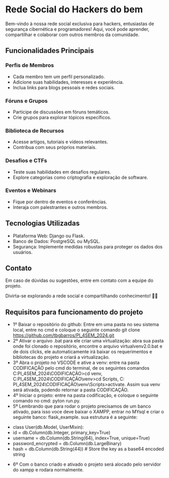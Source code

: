 # Rede Social do Hackers do bem

Bem-vindo à nossa rede social exclusiva para hackers, entusiastas de segurança cibernética e programadores! Aqui, você pode aprender, compartilhar e colaborar com outros membros da comunidade.

## Funcionalidades Principais

### Perfis de Membros
- Cada membro tem um perfil personalizado.
- Adicione suas habilidades, interesses e experiência.
- Inclua links para blogs pessoais e redes sociais.

### Fóruns e Grupos
- Participe de discussões em fóruns temáticos.
- Crie grupos para explorar tópicos específicos.

### Biblioteca de Recursos
- Acesse artigos, tutoriais e vídeos relevantes.
- Contribua com seus próprios materiais.

### Desafios e CTFs
- Teste suas habilidades em desafios regulares.
- Explore categorias como criptografia e exploração de software.

### Eventos e Webinars
- Fique por dentro de eventos e conferências.
- Interaja com palestrantes e outros membros.

## Tecnologias Utilizadas

- Plataforma Web: Django ou Flask.
- Banco de Dados: PostgreSQL ou MySQL.
- Segurança: Implemente medidas robustas para proteger os dados dos usuários.

## Contato

Em caso de dúvidas ou sugestões, entre em contato com a equipe do projeto.

Divirta-se explorando a rede social e compartilhando conhecimento! 🚀🔐

## Requisitos para funcionamento do projeto

- 1º Baixar o repositório do github: Entre em uma pasta no seu sistema local, entre no cmd e coloque o seguinte comando git clone https://github.com/tbgbarros/PI_4SEM_2024.git
- 2º Ativar o arquivo .bat para ele criar uma virtualização: abra sua pasta onde foi clonado o repositório, encontre o arquivo virtualvenv2.0.bat e de dois clicks, ele automaticamente irá baixar os requerimentos e bibliotecas do projeto e criará a virtualização.
- 3º Abra o projeto no VSCODE e ative a venv: entre na pasta CODIFICAÇÂO pelo cmd do terminal, de os seguintes comandos C:PI_4SEM_2024\CODIFICAÇÃO>cd venv, C:PI_4SEM_2024\CODIFICAÇÃO\venv>cd Scripts, C: PI_4SEM_2024\CODIFICAÇÃO\venv\Scripts>activate. Assim sua venv será ativada, podendo retornar a pasta CODIFICAÇÂO.
- 4º Iniciar o projeto: entre na pasta codificação, e coloque o seguinte comando no cmd: pyton run.py.
- 5º Lembrando que para rodar o projeto precisamos de um banco ativado, para isso voce deve baixar o XAMPP, entrar no MYsql e criar o seguinte banco: flask_example. sua estrutura é a seguinte:
 * class User(db.Model, UserMixin):
 * id = db.Column(db.Integer, primary_key=True)
 * username = db.Column(db.String(64), index=True, unique=True)
 * password_encrypted = db.Column(db.LargeBinary)
 * hash = db.Column(db.String(44))  # Store the key as a base64 encoded string
- 6º Com o banco criado e ativado o projeto será alocado pelo servidor do xampp e rodara normalmente.

